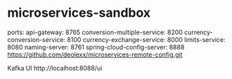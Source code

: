 # microservices-sandbox

ports:
    api-gateway: 8765
    conversion-multiple-service: 8200
    currency-conversion-service: 8100
    currency-exchange-service: 8000
    limits-service: 8080
    naming-server: 8761
    spring-cloud-config-server: 8888 
        https://github.com/deolexx/microservices-remote-config.git


Kafka UI
http://localhost:8088/ui
